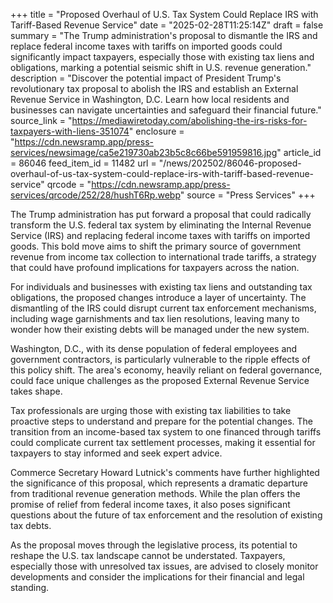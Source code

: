 +++
title = "Proposed Overhaul of U.S. Tax System Could Replace IRS with Tariff-Based Revenue Service"
date = "2025-02-28T11:25:14Z"
draft = false
summary = "The Trump administration's proposal to dismantle the IRS and replace federal income taxes with tariffs on imported goods could significantly impact taxpayers, especially those with existing tax liens and obligations, marking a potential seismic shift in U.S. revenue generation."
description = "Discover the potential impact of President Trump's revolutionary tax proposal to abolish the IRS and establish an External Revenue Service in Washington, D.C. Learn how local residents and businesses can navigate uncertainties and safeguard their financial future."
source_link = "https://mediawiretoday.com/abolishing-the-irs-risks-for-taxpayers-with-liens-351074"
enclosure = "https://cdn.newsramp.app/press-services/newsimage/ca5e219730ab23b5c8c66be591959816.jpg"
article_id = 86046
feed_item_id = 11482
url = "/news/202502/86046-proposed-overhaul-of-us-tax-system-could-replace-irs-with-tariff-based-revenue-service"
qrcode = "https://cdn.newsramp.app/press-services/qrcode/252/28/hushT6Rp.webp"
source = "Press Services"
+++

<p>The Trump administration has put forward a proposal that could radically transform the U.S. federal tax system by eliminating the Internal Revenue Service (IRS) and replacing federal income taxes with tariffs on imported goods. This bold move aims to shift the primary source of government revenue from income tax collection to international trade tariffs, a strategy that could have profound implications for taxpayers across the nation.</p><p>For individuals and businesses with existing tax liens and outstanding tax obligations, the proposed changes introduce a layer of uncertainty. The dismantling of the IRS could disrupt current tax enforcement mechanisms, including wage garnishments and tax lien resolutions, leaving many to wonder how their existing debts will be managed under the new system.</p><p>Washington, D.C., with its dense population of federal employees and government contractors, is particularly vulnerable to the ripple effects of this policy shift. The area's economy, heavily reliant on federal governance, could face unique challenges as the proposed External Revenue Service takes shape.</p><p>Tax professionals are urging those with existing tax liabilities to take proactive steps to understand and prepare for the potential changes. The transition from an income-based tax system to one financed through tariffs could complicate current tax settlement processes, making it essential for taxpayers to stay informed and seek expert advice.</p><p>Commerce Secretary Howard Lutnick's comments have further highlighted the significance of this proposal, which represents a dramatic departure from traditional revenue generation methods. While the plan offers the promise of relief from federal income taxes, it also poses significant questions about the future of tax enforcement and the resolution of existing tax debts.</p><p>As the proposal moves through the legislative process, its potential to reshape the U.S. tax landscape cannot be understated. Taxpayers, especially those with unresolved tax issues, are advised to closely monitor developments and consider the implications for their financial and legal standing.</p>